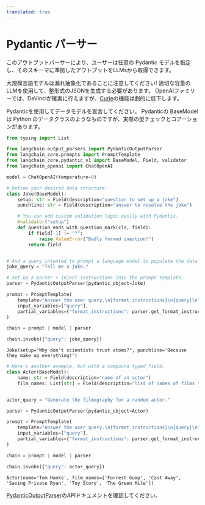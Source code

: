 ```yaml
---
translated: true
---
```


# Pydantic パーサー

このアウトプットパーサーにより、ユーザーは任意の Pydantic モデルを指定し、そのスキーマに準拠したアウトプットをLLMsから取得できます。

大規模言語モデルは漏れ抽象化であることに注意してください! 適切な容量のLLMを使用して、整形式のJSONを生成する必要があります。 OpenAIファミリーでは、DaVinciが確実に行えますが、[Curie](https://wiprotechblogs.medium.com/davinci-vs-curie-a-comparison-between-gpt-3-engines-for-extractive-summarization-b568d4633b3b)の機能は劇的に低下します。

Pydanticを使用してデータモデルを宣言してください。 Pydanticの BaseModel は Python のデータクラスのようなものですが、実際の型チェックとコアーションがあります。

```python
from typing import List

from langchain.output_parsers import PydanticOutputParser
from langchain_core.prompts import PromptTemplate
from langchain_core.pydantic_v1 import BaseModel, Field, validator
from langchain_openai import ChatOpenAI
```

```python
model = ChatOpenAI(temperature=0)
```

```python
# Define your desired data structure.
class Joke(BaseModel):
    setup: str = Field(description="question to set up a joke")
    punchline: str = Field(description="answer to resolve the joke")

    # You can add custom validation logic easily with Pydantic.
    @validator("setup")
    def question_ends_with_question_mark(cls, field):
        if field[-1] != "?":
            raise ValueError("Badly formed question!")
        return field


# And a query intented to prompt a language model to populate the data structure.
joke_query = "Tell me a joke."

# Set up a parser + inject instructions into the prompt template.
parser = PydanticOutputParser(pydantic_object=Joke)

prompt = PromptTemplate(
    template="Answer the user query.\n{format_instructions}\n{query}\n",
    input_variables=["query"],
    partial_variables={"format_instructions": parser.get_format_instructions()},
)

chain = prompt | model | parser

chain.invoke({"query": joke_query})
```

```output
Joke(setup="Why don't scientists trust atoms?", punchline='Because they make up everything!')
```

```python
# Here's another example, but with a compound typed field.
class Actor(BaseModel):
    name: str = Field(description="name of an actor")
    film_names: List[str] = Field(description="list of names of films they starred in")


actor_query = "Generate the filmography for a random actor."

parser = PydanticOutputParser(pydantic_object=Actor)

prompt = PromptTemplate(
    template="Answer the user query.\n{format_instructions}\n{query}\n",
    input_variables=["query"],
    partial_variables={"format_instructions": parser.get_format_instructions()},
)

chain = prompt | model | parser

chain.invoke({"query": actor_query})
```

```output
Actor(name='Tom Hanks', film_names=['Forrest Gump', 'Cast Away', 'Saving Private Ryan', 'Toy Story', 'The Green Mile'])
```

[PydanticOutputParser](https://api.python.langchain.com/en/latest/output_parsers/langchain_core.output_parsers.pydantic.PydanticOutputParser.html#langchain_core.output_parsers.pydantic.PydanticOutputParser)のAPIドキュメントを確認してください。
